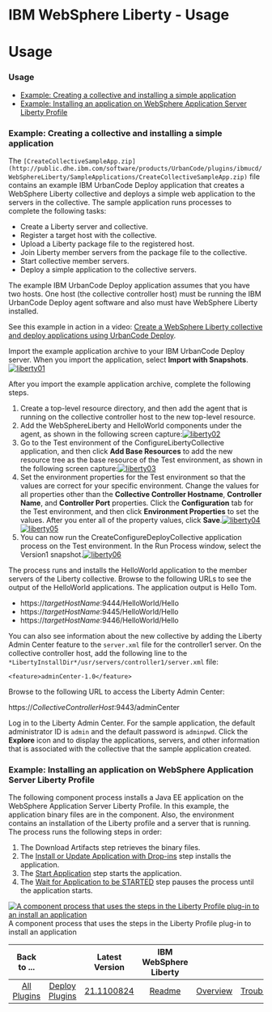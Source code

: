 
IBM WebSphere Liberty - Usage
=============================

# Usage



### Usage




 


* [Example: Creating a collective and installing a simple application](https://www.urbancode.com/plugindoc/ibmucd/websphere-liberty/1-2/usage/example-installing-a-simple-web-application/)
* [Example: Installing an application on WebSphere Application Server Liberty Profile](https://www.urbancode.com/plugindoc/ibmucd/websphere-liberty/1-2/usage/example-installing-an-application-on-websphere-application-server-liberty-profile/)


### Example: Creating a collective and installing a simple application




 


The `[CreateCollectiveSampleApp.zip](http://public.dhe.ibm.com/software/products/UrbanCode/plugins/ibmucd/WebSphereLiberty/SampleApplications/CreateCollectiveSampleApp.zip)` file contains an example IBM UrbanCode Deploy application that creates a WebSphere Liberty collective and deploys a simple web application to the servers in the collective. The sample application runs processes to complete the following tasks:


* Create a Liberty server and collective.
* Register a target host with the collective.
* Upload a Liberty package file to the registered host.
* Join Liberty member servers from the package file to the collective.
* Start collective member servers.
* Deploy a simple application to the collective servers.


The example IBM UrbanCode Deploy application assumes that you have two hosts. One host (the collective controller host) must be running the IBM UrbanCode Deploy agent software and also must have WebSphere Liberty installed.


See this example in action in a video: [Create a WebSphere Liberty collective and deploy applications using UrbanCode Deploy](https://www.youtube.com/watch?v=VaYQE5d96hY&feature=youtu.be).


Import the example application archive to your IBM UrbanCode Deploy server. When you import the application, select **Import with Snapshots**.[![liberty01](liberty01.png)](liberty01.png)


After you import the example application archive, complete the following steps.


1. Create a top-level resource directory, and then add the agent that is running on the collective controller host to the new top-level resource.
2. Add the WebSphereLiberty and HelloWorld components under the agent, as shown in the following screen capture:[![liberty02](liberty02.png)](liberty02.png)
3. Go to the Test environment of the ConfigureLibertyCollective application, and then click **Add Base Resources** to add the new resource tree as the base resource of the Test environment, as shown in the following screen capture:[![liberty03](liberty03.png)](liberty03.png)
4. Set the environment properties for the Test environment so that the values are correct for your specific environment. Change the values for all properties other than the **Collective Controller Hostname**, **Controller Name**, and **Controller Port** properties. Click the **Configuration** tab for the Test environment, and then click **Environment Properties** to set the values. After you enter all of the property values, click **Save**.[![liberty04](liberty04.png)](liberty04.png)[![liberty05](liberty05.png)](liberty05.png)
5. You can now run the CreateConfigureDeployCollective application process on the Test environment. In the Run Process window, select the Version1 snapshot.[![liberty06](liberty06.png)](liberty06.png)


The process runs and installs the HelloWorld application to the member servers of the Liberty collective. Browse to the following URLs to see the output of the HelloWorld applications. The application output is Hello Tom.


* https://*targetHostName*:9444/HelloWorld/Hello
* https://*targetHostName*:9445/HelloWorld/Hello
* https://*targetHostName*:9446/HelloWorld/Hello


You can also see information about the new collective by adding the Liberty Admin Center feature to the `server.xml` file for the controller1 server. On the collective controller host, add the following line to the `*LibertyInstallDir*/usr/servers/controller1/server.xml` file:


`<feature>adminCenter-1.0</feature>`


Browse to the following URL to access the Liberty Admin Center:


https://*CollectiveControllerHost*:9443/adminCenter


Log in to the Liberty Admin Center. For the sample application, the default administrator ID is `admin` and the default password is `adminpwd`. Click the **Explore** icon and to display the applications, servers, and other information that is associated with the collective that the sample application created.




### Example: Installing an application on WebSphere Application Server Liberty Profile




 


The following component process installs a Java EE application on the WebSphere Application Server Liberty Profile. In this example, the application binary files are in the component. Also, the environment contains an installation of the Liberty profile and a server that is running. The process runs the following steps in order:


1. The Download Artifacts step retrieves the binary files.
2. The [Install or Update Application with Drop-ins](#install_or_update_applications_with_dropins) step installs the application.
3. The [Start Application](#start_application) step starts the application.
4. The [Wait for Application to be STARTED](#wait_for_application_to_be_started) step pauses the process until the application starts.


[![A component process that uses the steps in the Liberty Profile plug-in to an install an application](examples_websphereliberty_install_app_a.gif)](examples_websphereliberty_install_app_a.gif)
A component process that uses the steps in the Liberty Profile plug-in to install an application




|Back to ...||Latest Version|IBM WebSphere Liberty |||||
| :---: | :---: | :---: | :---: | :---: | :---: | :---: | :---: |
|[All Plugins](../../index.md)|[Deploy Plugins](../README.md)|[21.1100824](https://raw.githubusercontent.com/UrbanCode/IBM-UCD-PLUGINS/main/files/WebSphereLiberty/WebSphereLiberty-21.1100824.zip)|[Readme](README.md)|[Overview](overview.md)|[Troubleshooting](troubleshooting.md)|[Steps](steps.md)|[Downloads](downloads.md)|
